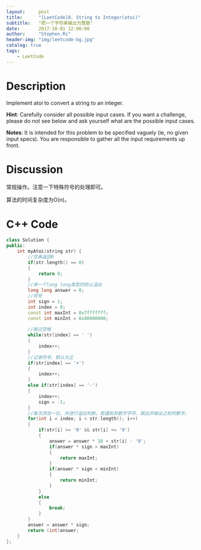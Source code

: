 ```yaml
---
layout:     post
title:      "[LeetCode]8. String to Integer(atoi)"
subtitle:   "把一个字符串输出为整数"
date:       2017-10-01 12:00:00
author:     "Stephen.Ri"
header-img: "img/leetcode-bg.jpg"
catalog: true
tags:
    - LeetCode
---
```


Description
===========

Implement atoi to convert a string to an integer.

**Hint**: Carefully consider all possible input cases. If you want a challenge, please do not see below and ask yourself what are the possible input cases.

**Notes**: It is intended for this problem to be specified vaguely (ie, no given input specs). You are responsible to gather all the input requirements up front.

Discussion
=======

常规操作。注意一下特殊符号的处理即可。

算法的时间复杂度为O(n)。

C++ Code
====

```cpp
class Solution {
public:
    int myAtoi(string str) {
        //空串返回0
        if(str.length() == 0)
        {
            return 0;
        }
        //用一个long long类型的防止溢出
        long long answer = 0;
        //符号
        int sign = 1;
        int index = 0;
        const int maxInt = 0x7fffffff;
        const int minInt = 0x80000000;
        
        //跳过空格
        while(str[index] == ' ')
        {
            index++;
        }
        //记录符号，默认为正
        if(str[index] == '+')
        {
            index++;
        }
        else if(str[index] == '-')
        {
            index++;
            sign = -1;
        }
        //每次添加一位，并进行溢出判断。若遇到非数字字符，跳出并输出之前的数字。
        for(int i = index; i < str.length(); i++)
        {
            if(str[i] >= '0' && str[i] <= '9')
            {
                answer = answer * 10 + str[i] - '0';
                if(answer * sign > maxInt)
                {
                    return maxInt;
                }
                if(answer * sign < minInt)
                {
                    return minInt;
                }
            }
            else
            {
                break;
            }
        }
        answer = answer * sign;
        return (int)answer;
    }
};
```
